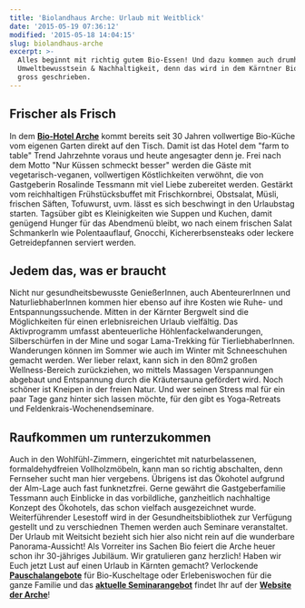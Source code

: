 ```yaml
---
title: 'Biolandhaus Arche: Urlaub mit Weitblick'
date: '2015-05-19 07:36:12'
modified: '2015-05-18 14:04:15'
slug: biolandhaus-arche
excerpt: >-
  Alles beginnt mit richtig gutem Bio-Essen! Und dazu kommen auch drumherum
  Umweltbewusstsein & Nachhaltigkeit, denn das wird in dem Kärntner Bio-Hotel
  gross geschrieben.
---
```


## Frischer als Frisch

In dem **[Bio-Hotel Arche](http://www.bioarche.at/de/)** kommt bereits seit 30 Jahren vollwertige Bio-Küche vom eigenen Garten direkt auf den Tisch. Damit ist das Hotel dem "farm to table" Trend Jahrzehnte voraus und heute angesagter denn je. Frei nach dem Motto "Nur Küssen schmeckt besser" werden die Gäste mit vegetarisch-veganen, vollwertigen Köstlichkeiten verwöhnt, die von Gastgeberin Rosalinde Tessmann mit viel Liebe zubereitet werden. Gestärkt vom reichhaltigen Frühstücksbuffet mit Frischkornbrei, Obstsalat, Müsli, frischen Säften, Tofuwurst, uvm. lässt es sich beschwingt in den Urlaubstag starten. Tagsüber gibt es Kleinigkeiten wie Suppen und Kuchen, damit genügend Hunger für das Abendmenü bleibt, wo nach einem frischen Salat Schmankerln wie Polentaauflauf, Gnocchi, Kichererbsensteaks oder leckere Getreidepfannen serviert werden. [<!-- Image removed (no copyright): vollwert-kueche-biohaus-arche-640x282.jpg -->](https://www.veganblatt.com/i/vollwert-kueche-biohaus-arche.jpg)

## Jedem das, was er braucht

Nicht nur gesundheitsbewusste GenießerInnen, auch AbenteurerInnen und NaturliebhaberInnen kommen hier ebenso auf ihre Kosten wie Ruhe- und Entspannungssuchende. Mitten in der Kärnter Bergwelt sind die Möglichkeiten für einen erlebnisreichen Urlaub vielfältig. Das Aktivprogramm umfasst abenteuerliche Höhlenfackelwanderungen, Silberschürfen in der Mine und sogar Lama-Trekking für TierliebhaberInnen. Wanderungen können im Sommer wie auch im Winter mit Schneeschuhen gemacht werden. Wer lieber relaxt, kann sich in den 80m2 großen Wellness-Bereich zurückziehen, wo mittels Massagen Verspannungen abgebaut und Entspannung durch die Kräutersauna gefördert wird. Noch schöner ist Kneipen in der freien Natur. Und wer seinen Stress mal für ein paar Tage ganz hinter sich lassen möchte, für den gibt es Yoga-Retreats und Feldenkrais-Wochenendseminare.

## Raufkommen um runterzukommen

Auch in den Wohlfühl-Zimmern, eingerichtet mit naturbelassenen, formaldehydfreien Vollholzmöbeln, kann man so richtig abschalten, denn Fernseher sucht man hier vergebens. Übrigens ist das Ökohotel aufgrund der Alm-Lage auch fast funknetzfrei. Gerne gewährt die Gastgeberfamilie Tessmann auch Einblicke in das vorbildliche, ganzheitlich nachhaltige Konzept des Ökohotels, das schon vielfach ausgezeichnet wurde. Weiterführender Lesestoff wird in der Gesundheitsbibliothek zur Verfügung gestellt und zu verschiednen Themen werden auch Seminare veranstaltet. Der Urlaub mit Weitsicht bezieht sich hier also nicht rein auf die wunderbare Panorama-Aussicht! Als Vorreiter ins Sachen Bio feiert die Arche heuer schon ihr 30-jähriges Jubiläum. Wir gratulieren ganz herzlich! Haben wir Euch jetzt Lust auf einen Urlaub in Kärnten gemacht? Verlockende **[Pauschalangebote](http://www.bioarche.at/de/zimmer-preise/pauschalen.html)** für Bio-Kuscheltage oder Erlebeniswochen für die ganze Familie und das **[aktuelle Seminarangebot](http://www.bioarche.at/de/seminarche/seminare.html#!/skd-ds)** findet Ihr auf der **[Website der Arche](http://www.bioarche.at/de/)**!
